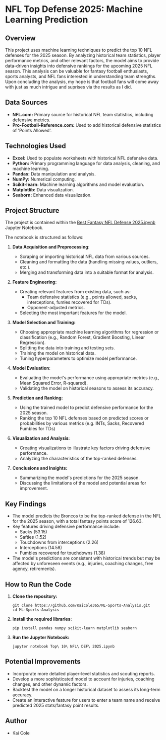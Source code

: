 # NFL Top Defense 2025: Machine Learning Prediction

## Overview

This project uses machine learning techniques to predict the top 10 NFL defenses for the 2025 season. By analyzing historical team statistics, player performance metrics, 
and other relevant factors, the model aims to provide data-driven insights into defensive rankings for the upcoming 2025 NFL season. 
This analysis can be valuable for fantasy football enthusiasts, sports analysts, and NFL fans interested in understanding team strengths. Upon concluding the analysis,
my hope is that football fans will come away with just as much intrigue and suprises via the results as I did.

## Data Sources

*   **NFL.com:** Primary source for historical NFL team statistics, including defensive metrics.
*   **Pro-Football-Reference.com:** Used to add historical defensive statistics of 'Points Allowed'.

## Technologies Used

*   **Excel:** Used to populate worksheets with historical NFL defensive data.
*   **Python:** Primary programming language for data analysis, cleaning, and machine learning.
*   **Pandas:** Data manipulation and analysis.
*   **NumPy:** Numerical computing.
*   **Scikit-learn:** Machine learning algorithms and model evaluation.
*   **Matplotlib:** Data visualization.
*   **Seaborn:** Enhanced data visualization.

## Project Structure

The project is contained within the [Best Fantasy NFL Defense 2025.ipynb](https://github.com/KaiCole365/ML-Project-Top-NFL-DEF-2025/blob/main/Best%20Fantasy%20NFL%20Defense%202025.ipynb) Jupyter Notebook. 

The notebook is structured as follows:

1.  **Data Acquisition and Preprocessing:**
    *   Scraping or importing historical NFL data from various sources.
    *   Cleaning and formatting the data (handling missing values, outliers, etc.).
    *   Merging and transforming data into a suitable format for analysis.

2.  **Feature Engineering:**
    *   Creating relevant features from existing data, such as:
        *   Team defensive statistics (e.g., points allowed, sacks, interceptions, fumles recovered for TDs).
        *   Opponent-adjusted metrics.
    *   Selecting the most important features for the model.

3.  **Model Selection and Training:**
    *   Choosing appropriate machine learning algorithms for regression or classification (e.g., Random Forest, Gradient Boosting, Linear Regression).
    *   Splitting the data into training and testing sets.
    *   Training the model on historical data.
    *   Tuning hyperparameters to optimize model performance.

4.  **Model Evaluation:**
    *   Evaluating the model's performance using appropriate metrics (e.g., Mean Squared Error, R-squared).
    *   Validating the model on historical seasons to assess its accuracy.

5.  **Prediction and Ranking:**
    *   Using the trained model to predict defensive performance for the 2025 season.
    *   Ranking the top 10 NFL defenses based on predicted scores or probabilities by various metrics (e.g. INTs, Sacks, Recovered Fumbles for TDs)

6.  **Visualization and Analysis:**
    *   Creating visualizations to illustrate key factors driving defensive performance.
    *   Analyzing the characteristics of the top-ranked defenses.

7.  **Conclusions and Insights:**
    *   Summarizing the model's predictions for the 2025 season.
    *   Discussing the limitations of the model and potential areas for improvement.

## Key Findings

*   The model predicts the Broncos to be the top-ranked defense in the NFL for the 2025 season, with a total fantasy points score of 126.63. 
*   Key features driving defensive performance include:
    *   Sacks (53.15)
    *   Safties (1.52)
    *   Touchdowns from interceptions (2.26)
    *   Interceptions (14.58)
    *   Fumbles recovered for touchdowns (1.38)
*   The model's predictions are consistent with historical trends but may be affected by unforeseen events (e.g., injuries, coaching changes, free agency, retirements).

## How to Run the Code

1.  **Clone the repository:**
    ```
    git clone https://github.com/KaiCole365/ML-Sports-Analysis.git
    cd ML-Sports-Analysis
    ```

2.  **Install the required libraries:**
    ```
    pip install pandas numpy scikit-learn matplotlib seaborn 
    ```

3.  **Run the Jupyter Notebook:**
    ```
    jupyter notebook Top\ 10\ NFL\ DEF\ 2025.ipynb
    ```

## Potential Improvements

*   Incorporate more detailed player-level statistics and scouting reports.
*   Develop a more sophisticated model to account for injuries, coaching changes, and other dynamic factors.
*   Backtest the model on a longer historical dataset to assess its long-term accuracy.
*   Create an interactive feature for users to enter a team name and receive predicted 2025 stats/fantasy point results.

## Author

*   Kai Cole
